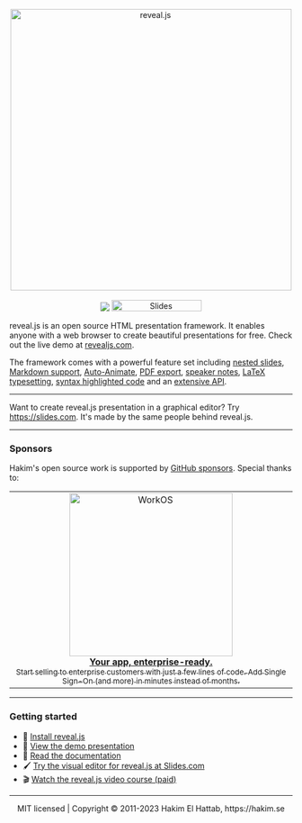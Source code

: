 <p align="center">
<a href="https://revealjs.com">
<img src="https://hakim-static.s3.amazonaws.com/reveal-js/logo/v1/reveal-black-text-sticker.png" alt="reveal.js" width="500">
</a>
<br><br>
<a href="https://github.com/hakimel/reveal.js/actions"><img src="https://github.com/hakimel/reveal.js/workflows/tests/badge.svg"></a>
<a href="https://slides.com/"><img src="https://s3.amazonaws.com/static.slid.es/images/slides-github-banner-320x40.png?1" alt="Slides" width="160" height="20"></a>
</p>

reveal.js is an open source HTML presentation framework. It enables anyone with a web browser to create beautiful presentations for free. Check out the live demo at [revealjs.com](https://revealjs.com/).

The framework comes with a powerful feature set including [nested slides](https://revealjs.com/vertical-slides/), [Markdown support](https://revealjs.com/markdown/), [Auto-Animate](https://revealjs.com/auto-animate/), [PDF export](https://revealjs.com/pdf-export/), [speaker notes](https://revealjs.com/speaker-view/), [LaTeX typesetting](https://revealjs.com/math/), [syntax highlighted code](https://revealjs.com/code/) and an [extensive API](https://revealjs.com/api/).

---

Want to create reveal.js presentation in a graphical editor? Try <https://slides.com>. It's made by the same people behind reveal.js.

---

### Sponsors

Hakim's open source work is supported by <a href="https://github.com/sponsors/hakimel">GitHub sponsors</a>. Special thanks to:
<div align="center">
<table>
<td align="center">
<a href="https://workos.com/?utm_campaign=github_repo&utm_medium=referral&utm_content=revealjs&utm_source=github">
<div>
<img src="https://user-images.githubusercontent.com/629429/151508669-efb4c3b3-8fe3-45eb-8e47-e9510b5f0af1.svg" width="290" alt="WorkOS">
</div>
<b>Your app, enterprise-ready.</b>
<div>
<sub>Start selling to enterprise customers with just a few lines of code. Add Single Sign-On (and more) in minutes instead of months.</sup>
</div>
</a>
</td>
</table>
</div>

---

### Getting started

* 🚀 [Install reveal.js](https://revealjs.com/installation)
* 👀 [View the demo presentation](https://revealjs.com/demo)
* 📖 [Read the documentation](https://revealjs.com/markup/)
* 🖌 [Try the visual editor for reveal.js at Slides.com](https://slides.com/)
* 🎬 [Watch the reveal.js video course (paid)](https://revealjs.com/course)

---

<div align="center">
MIT licensed | Copyright © 2011-2023 Hakim El Hattab, https://hakim.se
</div>